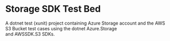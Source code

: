 # Storage SDK Test Bed
A dotnet test (xunit) project containing Azure Storage account and the AWS S3 Bucket test cases using the dotnet Azure.Storage  
and AWSSDK.S3 SDKs.  
